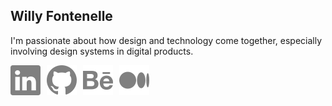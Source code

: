 ## Willy Fontenelle
I'm passionate about how design and technology come together, especially involving design systems in digital products.

<div>
  <div>
    <a href="https://www.linkedin.com/in/willyfontenelle" target="_blank">
    <img src="/linkedin.svg" style="float: left; margin-right: 10px;"></a>
  </div>
  <div>
    <a href="https://github.com/willyfontenelle" target="_blank">
    <img src="/github.svg" style="float: left; margin-right: 10px;"></a>
  </div>
  <div>
    <a href="https://www.behance.net/willyfontenelle" target="_blank">
    <img src="/behance.svg" style="float: left; margin-right: 10px;"></a>
  </div>
  <div>
    <a href="https://willyfontenelle.medium.com/" target="_blank">
    <img src="/medium.svg" style="float: left; margin-right: 10px;"></a>
  </div>
</div>